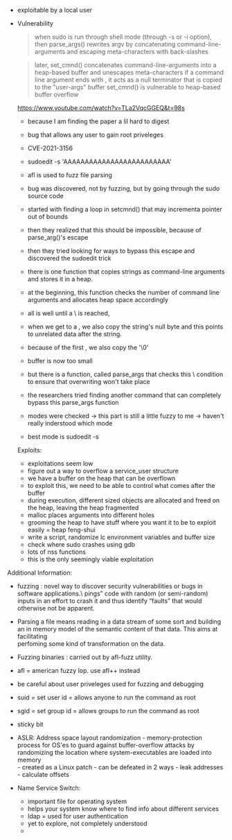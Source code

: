- exploitable by a local user

- Vulnerability
  > when sudo is run through shell mode (through -s or -i option),
  > then parse_args() rewrites argv by concatenating command-line-arguments and escaping meta-characters with back-slashes
  
  > later, set_cmnd() concatenates command-line-arguments into a heap-based buffer and unescapes meta-characters
  > if a command line argument ends with \, it acts as a null terminator that is copied to the "user-args" buffer
  > set_cmnd() is vulnerable to heap-based buffer overflow
  
  
  https://www.youtube.com/watch?v=TLa2VqcGGEQ&t=98s
  - because I am finding the paper a lil hard to digest
  
  - bug that allows any user to gain root priveleges
  - CVE-2021-3156
  - sudoedit -s 'AAAAAAAAAAAAAAAAAAAAAAAAA\'
  - afl is used to fuzz file parsing
  
  - bug was discovered, not by fuzzing, but by going through the sudo source code
  - started with finding a loop in setcmnd() that may incrementa pointer out of bounds
  - then they realized that this should be impossible, because of parse_arg()'s escape
  - then they tried looking for ways to bypass this escape and discovered the sudoedit trick
  
  
  - there is one function that copies strings as command-line arguments and stores it in a heap.
  - at the beginning, this function checks the number of command line arguments and allocates heap space accordingly
  - all is well until a \ is reached, 
  - when we get to a \, we also copy the string's null byte and this points to unrelated data after the string.
  - because of the first \, we also copy the '\0'
  - buffer is now too small
  
  - but there is a function, called parse_args that checks this \ condition to ensure that overwriting won't take place
  - the researchers tried finding another command that can completely bypass this parse_args function
  - modes were checked -> this part is still a little fuzzy to me -> haven't really inderstood which mode
  - best mode is sudoedit -s
  
  
  Exploits:
    - exploitations seem low
    - figure out a way to overflow a service_user structure
    - we have a buffer on the heap that can be overflown
    - to exploit this, we need to be able to control what comes after the buffer
    - during execution, different sized objects are allocated and freed on the heap, leaving the heap fragmented
    - malloc places arguments into different holes
    - grooming the heap to have stuff where you want it to be to exploit easily = heap feng-shui
    - write a script, randomize lc environment variables and buffer size
    - check where sudo crashes using gdb
    - lots of nss functions
    - this is the only seemingly viable exploitation
  
  
  
  
Additional Information:
- fuzzing : novel way to discover security vulnerabilities or bugs in software applications.\ 
            pings” code with random (or semi-random) inputs in an effort to crash it and thus identify “faults” that would otherwise not be apparent.
            
- Parsing a file means reading in a data stream of some sort and building an in memory model of the semantic content of that data. This aims at facilitating\
perfoming some kind of transformation on the data.

- Fuzzing binaries : carried out by afl-fuzz utility. 

- afl = american fuzzy lop. use afl++ instead
- be careful about user priveleges used for fuzzing and debugging

- suid = set user id = allows anyone to run the command as root
- sgid = set group id = allows groups to run the command as root
- sticky bit

- ASLR: Address space layout randomization
       - memory-protection process for OS'es to guard against buffer-overflow attacks by randomizing the location where system-executables are loaded into memory\
       - created as a Linux patch
       - can be defeated in 2 ways
         - leak addresses
         - calculate offsets

- Name Service Switch: 
    - important file for operating system 
    - helps your system know where to find info about different services
    -  ldap = used for user authentication
    -   yet to explore, not completely understood
    -   






            
